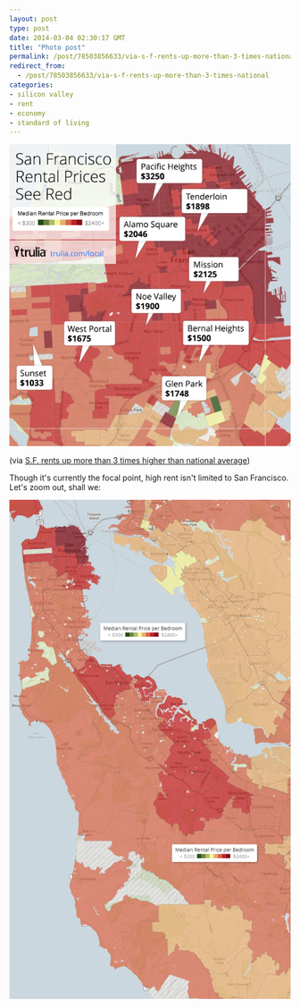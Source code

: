 ```yaml
---
layout: post
type: post
date: 2014-03-04 02:30:17 GMT
title: "Photo post"
permalink: /post/78503856633/via-s-f-rents-up-more-than-3-times-national
redirect_from: 
  - /post/78503856633/via-s-f-rents-up-more-than-3-times-national
categories:
- silicon valley
- rent
- economy
- standard of living
---
```

![](/assets/images/tumblr_n0glj407LU1qb098no1_640.png)

(via <a href="http://blog.sfgate.com/ontheblock/2014/01/30/s-f-rents-up-more-than-3-times-higher-than-national-average/#20080101=0&amp;20081103=0&amp;20082105=0">S.F. rents up more than 3 times higher than national average</a>)

Though it's currently the focal point, high rent isn't limited to San Francisco. Let's zoom out, shall we:

![](/assets/images/tumblr_n0glssND131qb098no1_1280.png)